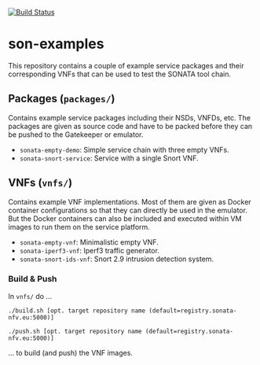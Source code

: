 [![Build Status](http://jenkins.sonata-nfv.eu/buildStatus/icon?job=son-examples)](http://jenkins.sonata-nfv.eu/job/son-examples)

# son-examples

This repository contains a couple of example service packages and their corresponding VNFs that can be used to test the SONATA tool chain.

## Packages (`packages/`)

Contains example service packages including their NSDs, VNFDs, etc. The packages are given as source code and have to be packed before they can be pushed to the Gatekeeper or emulator.

* `sonata-empty-demo`: Simple service chain with three empty VNFs.
* `sonata-snort-service`: Service with a single Snort VNF.

## VNFs (`vnfs/`)

Contains example VNF implementations. Most of them are given as Docker container configurations so that they can directly be used in the emulator. But the Docker containers can also be included and executed within VM images to run them on the service platform.

* `sonata-empty-vnf`: Minimalistic empty VNF.
* `sonata-iperf3-vnf`: Iperf3 traffic generator.
* `sonata-snort-ids-vnf`: Snort 2.9 intrusion detection system.


### Build & Push

In `vnfs/` do ...

```
./build.sh [opt. target repository name (default=registry.sonata-nfv.eu:5000)]

./push.sh [opt. target repository name (default=registry.sonata-nfv.eu:5000)]
```

... to build (and push) the VNF images.

